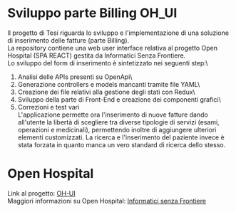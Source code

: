 # Sviluppo parte Billing OH_UI
Il progetto di Tesi riguarda lo sviluppo e l'implementazione di una soluzione di inserimento delle fatture (parte Billing).\
La repository contiene una web user interface relativa al progetto Open Hospital (SPA REACT) gestita da Informatici Senza Frontiere.\
Lo sviluppo del form di inserimento è sintetizzato nei seguenti step:\
1. Analisi delle APIs presenti su OpenApi\
2. Generazione controllers e models mancanti tramite file YAML\
3. Creazione dei file relativi alla gestione degli stati con Redux\
4. Sviluppo della parte di Front-End e creazione dei componenti grafici\
5. Correzioni e test vari\
L'applicazione permette ora l'inserimento di nuove fatture dando all'utente la libertà di scegliere tra diverse tipologie di servizi (esami, operazioni e medicinali), permettendo inoltre di aggiungere ulteriori elementi customizzati. La ricerca e l'inserimento del paziente invece è stata forzata in quanto manca un vero standard di ricerca dello stesso. 
# Open Hospital
Link al progetto: [OH-UI](https://github.com/informatici/openhospital-ui) \
Maggiori informazioni su Open Hospital: [Informatici senza Frontiere](https://www.informaticisenzafrontiere.org/progetti/open-hospital)
